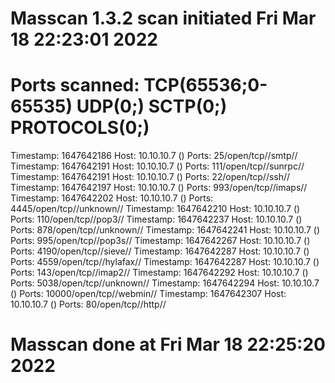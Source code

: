# Masscan 1.3.2 scan initiated Fri Mar 18 22:23:01 2022
# Ports scanned: TCP(65536;0-65535) UDP(0;) SCTP(0;) PROTOCOLS(0;)
Timestamp: 1647642186	Host: 10.10.10.7 ()	Ports: 25/open/tcp//smtp//
Timestamp: 1647642191	Host: 10.10.10.7 ()	Ports: 111/open/tcp//sunrpc//
Timestamp: 1647642191	Host: 10.10.10.7 ()	Ports: 22/open/tcp//ssh//
Timestamp: 1647642197	Host: 10.10.10.7 ()	Ports: 993/open/tcp//imaps//
Timestamp: 1647642202	Host: 10.10.10.7 ()	Ports: 4445/open/tcp//unknown//
Timestamp: 1647642210	Host: 10.10.10.7 ()	Ports: 110/open/tcp//pop3//
Timestamp: 1647642237	Host: 10.10.10.7 ()	Ports: 878/open/tcp//unknown//
Timestamp: 1647642241	Host: 10.10.10.7 ()	Ports: 995/open/tcp//pop3s//
Timestamp: 1647642267	Host: 10.10.10.7 ()	Ports: 4190/open/tcp//sieve//
Timestamp: 1647642287	Host: 10.10.10.7 ()	Ports: 4559/open/tcp//hylafax//
Timestamp: 1647642287	Host: 10.10.10.7 ()	Ports: 143/open/tcp//imap2//
Timestamp: 1647642292	Host: 10.10.10.7 ()	Ports: 5038/open/tcp//unknown//
Timestamp: 1647642294	Host: 10.10.10.7 ()	Ports: 10000/open/tcp//webmin//
Timestamp: 1647642307	Host: 10.10.10.7 ()	Ports: 80/open/tcp//http//
# Masscan done at Fri Mar 18 22:25:20 2022
